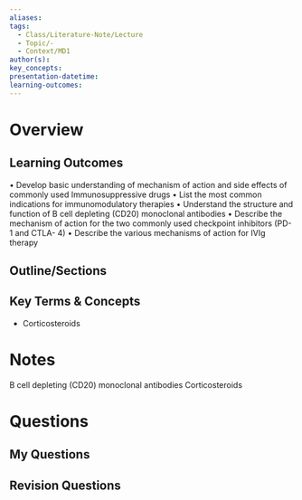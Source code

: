 ```yaml
---
aliases: 
tags:
  - Class/Literature-Note/Lecture
  - Topic/-
  - Context/MD1
author(s): 
key_concepts: 
presentation-datetime: 
learning-outcomes:
---
```



# Overview
## Learning Outcomes
• Develop basic understanding of mechanism of action and side effects of commonly used Immunosuppressive drugs
• List the most common indications for immunomodulatory therapies
• Understand the structure and function of B cell depleting (CD20) monoclonal antibodies
• Describe the mechanism of action for the two commonly used checkpoint inhibitors (PD-1 and CTLA- 4)
• Describe the various mechanisms of action for IVIg therapy

## Outline/Sections

## Key Terms & Concepts
- Corticosteroids

# Notes
B cell depleting (CD20) monoclonal antibodies
Corticosteroids
# Questions

## My Questions
## Revision Questions




